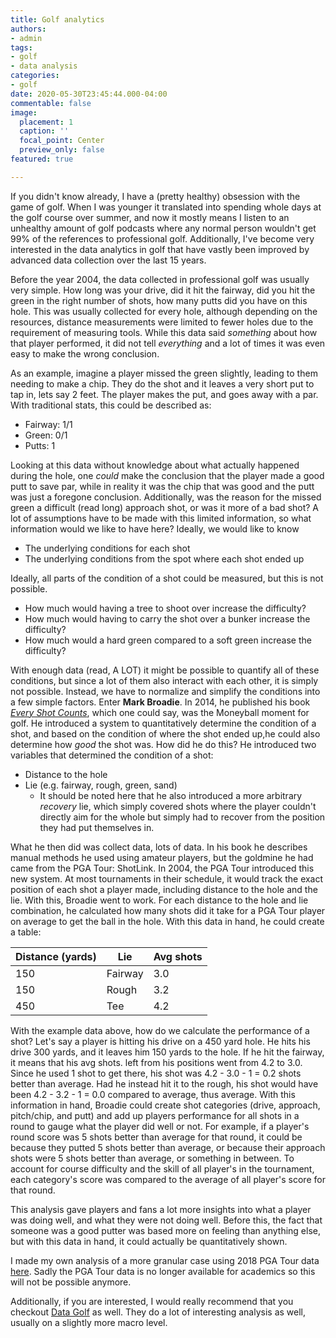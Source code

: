```yaml
---
title: Golf analytics
authors:
- admin
tags:
- golf
- data analysis
categories:
- golf
date: 2020-05-30T23:45:44.000-04:00
commentable: false
image:
  placement: 1
  caption: ''
  focal_point: Center
  preview_only: false
featured: true

---
```

If you didn't know already, I have a (pretty healthy) obsession with the game of golf. When I was younger it translated into spending whole days at the golf course over summer, and now it mostly means I listen to an unhealthy amount of golf podcasts where any normal person wouldn't get 99% of the references to professional golf. Additionally, I've become very interested in the data analytics in golf that have vastly been improved by advanced data collection over the last 15 years.

Before the year 2004, the data collected in professional golf was usually very simple. How long was your drive, did it hit the fairway, did you hit the green in the right number of shots, how many putts did you have on this hole. This was usually collected for every hole, although depending on the resources, distance measurements were limited to fewer holes due to the requirement of measuring tools. While this data said _something_ about how that player performed, it did not tell _everything_ and a lot of times it was even easy to make the wrong conclusion.

As an example, imagine a player missed the green slightly, leading to them needing to make a chip. They do the shot and it leaves a very short put to tap in, lets say 2 feet. The player makes the put, and goes away with a par. With traditional stats, this could be described as:

* Fairway: 1/1
* Green: 0/1
* Putts: 1

Looking at this data without knowledge about what actually happened during the hole, one _could_ make the conclusion that the player made a good putt to save par, while in reality it was the chip that was good and the putt was just a foregone conclusion. Additionally, was the reason for the missed green a difficult (read long) approach shot, or was it more of a bad shot? A lot of assumptions have to be made with this limited information, so what information would we like to have here? Ideally, we would like to know

* The underlying conditions for each shot
* The underlying conditions from the spot where each shot ended up

Ideally, all parts of the condition of a shot could be measured, but this is not possible.

* How much would having a tree to shoot over increase the difficulty?
* How much would having to carry the shot over a bunker increase the difficulty?
* How much would a hard green compared to a soft green increase the difficulty?

With enough data (read, A LOT) it might be possible to quantify all of these conditions, but since a lot of them also interact with each other, it is simply not possible. Instead, we have to normalize and simplify the conditions into a few simple factors. Enter **Mark Broadie**. In 2014, he published his book [_Every Shot Counts_](https://www.amazon.com/Every-Shot-Counts-Revolutionary-Performance/dp/1592407501), which one could say, was the Moneyball moment for golf. He introduced a system to quantitatively determine the condition of a shot, and based on the condition of where the shot ended up,he could also determine how _good_ the shot was. How did he do this? He introduced two variables that determined the condition of a shot:

* Distance to the hole
* Lie (e.g. fairway, rough, green, sand)
  * It should be noted here that he also introduced a more arbitrary _recovery_ lie, which simply covered shots where the player couldn't directly aim for the whole but simply had to recover from the position they had put themselves in.

What he then did was collect data, lots of data. In his book he describes manual methods he used using amateur players, but the goldmine he had came from the PGA Tour: ShotLink. In 2004, the PGA Tour introduced this new system. At most tournaments in their schedule, it would track the exact position of each shot a player made, including distance to the hole and the lie. With this, Broadie went to work. For each distance to the hole and lie combination, he calculated how many shots did it take for a PGA Tour player on average to get the ball in the hole. With this data in hand, he could create a table:

| Distance (yards) | Lie | Avg shots |
| --- | --- | --- |
| 150 | Fairway | 3.0 |
| 150 | Rough | 3.2 |
| 450 | Tee | 4.2 |

With the example data above, how do we calculate the performance of a shot? Let's say a player is hitting his drive on a 450 yard hole. He hits his drive 300 yards, and it leaves him 150 yards to the hole. If he hit the fairway, it means that his avg shots. left from his positions went from 4.2 to 3.0. Since he used 1 shot to get there, his shot was 4.2 - 3.0 - 1 = 0.2 shots better than average. Had he instead hit it to the rough, his shot would have been 4.2 - 3.2 - 1 = 0.0 compared to average, thus average. With this information in hand, Broadie could create shot categories (drive, approach, pitch/chip, and putt) and add up players performance for all shots in a round to gauge what the player did well or not. For example, if a player's round score was 5 shots better than average for that round, it could be because they putted 5 shots better than average, or because their approach shots were 5 shots better than average, or something in between. To account for course difficulty and the skill of all player's in the tournament, each category's score was compared to the average of all player's score for that round.

This analysis gave players and fans a lot more insights into what a player was doing well, and what they were not doing well. Before this, the fact that someone was a good putter was based more on feeling than anything else, but with this data in hand, it could actually be quantitatively shown.

I made my own analysis of a more granular case using 2018 PGA Tour data [here](https://github.com/PhilipEkfeldt/Golf-Analysis). Sadly the PGA Tour data is no longer available for academics so this will not be possible anymore.

Additionally, if you are interested, I would really recommend that you checkout [Data Golf](https://datagolf.org/) as well. They do a lot of interesting analysis as well, usually on a slightly more macro level.